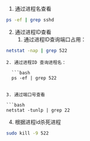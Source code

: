 1. 通过进程名查看

```bash
ps -ef | grep sshd
```

2. 通过进程ID查看
	1. 通过进程ID查询端口占用：
	
```bash
netstat -nap | grep 522
```
	
	2. 通过进程ID 查询进程名：
	
	  ```bash
	  ps -ef | grep 522
```

3. 通过端口号查看

```bash
netstat -tunlp | grep 22
```


4. 根据进程id杀死进程

```bash
sudo kill -9 522
```
